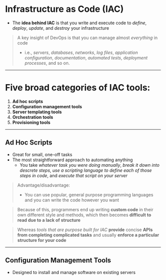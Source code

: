 # Infrastructure as Code (IAC)

-  The **idea behind IAC** is that you write and execute code to *define*, *deploy*, *update*, and *destroy* your infrastructure

>  A key insight of DevOps is that you can manage almost *everything* in code
>  -  i.e., *servers*, *databases*, *networks*, *log files*, *application configuration*, *documentation*, *automated tests*, *deployment processes*, and so on.

--------------------------

# Five broad categories of IAC tools:
1.  **Ad hoc scripts**
2.  **Configuration management tools**
3.  **Server templating tools**
4.  **Orchestration tools**
5.  **Provisioning tools**

---------------------------

## Ad Hoc Scripts
-  Great for small, one-off tasks
-  The most straightforward approach to automating anything
    -  You take *whatever task you were doing manually*, *break it down into descrete steps*, *use a scripting language to define each of those steps in code*, and *execute that script on your server*

>  Advantage/disadvantage:
>  
>  -  You can use popular, general purpose programming languages and you can write the code however you want

>  Because of this, programmers end up writing **custom code** in their own different style and methods, which then becomes **difficult to read due to a lack of structure**

>  Whereas *tools that are purpose built for IAC* **provide** concise **APIs from completing complicated tasks** and usually **enforce a particular structure for your code**
----------------------------

## Configuration Management Tools
-  Designed to install and manage software on existing servers
